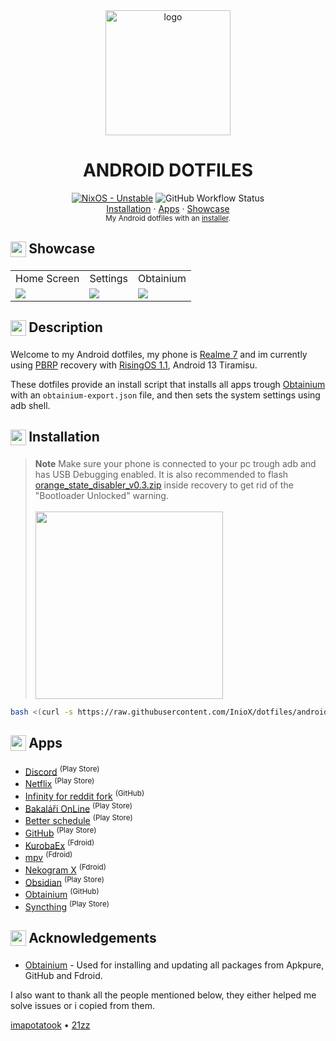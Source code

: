 <div align="center">
    <img src="https://source.android.com/static/docs/setup/images/Android_symbol_green_RGB.png" alt="logo" width=200>
    <h1>ANDROID DOTFILES</h1>
</div>

<div align="center">
  <a href="https://github.com/InioX/dotfiles/tree/nixos"><img src="https://img.shields.io/badge/Android-13%20Tiramisu-3DDC84?style=for-the-badge&logo=Android&logoColor=white" alt="NixOS - Unstable"></a>
   <img alt="GitHub Workflow Status" src="https://img.shields.io/github/actions/workflow/status/InioX/dotfiles/check.yml?color=3DDC84&logo=github&style=for-the-badge"><br>
   <a href="#-------------------------installation">Installation</a>
    ·
  <a href="#-------------------------apps">Apps</a>
    ·
  <a href="#-------------------------showcase">Showcase</a>
</div>

<div align="center">
    <sub>My Android dotfiles with an <a href="https://github.com/InioX/dotfiles/tree/android/setup.sh">installer</a>.
</div>

<h2>
     <sub>
          <img  src="https://github.com/InioX/dotfiles/assets/81521595/718ef5e6-39d8-40fd-82c6-e7ac9f5327ff"
           height="25"
           width="25">
     </sub>
     Showcase
</h2>
<table>
  <tr>
    <td></sup>Home Screen</td>
    <td>Settings</td>
    <td>Obtainium</td>
  </tr>
  <tr>
    <td><img src="https://github.com/InioX/dotfiles/assets/81521595/2f2aa37e-4578-46ed-876d-e4efbeeb2118"></td>
    <td><img src="https://github.com/InioX/dotfiles/assets/81521595/ea25d4d7-014c-45fd-9b84-f098dbe711bf"></td>
    <td><img src="https://github.com/InioX/dotfiles/assets/81521595/26cefac3-21fc-4299-9ddf-4f90e983c52a"></td>
  </tr>
 </table>

<h2 class="description">
     <sub>
          <img  src="https://github.com/InioX/dotfiles/assets/81521595/aba782c2-f45a-4ee7-b511-45971ea751e6"
           height="25"
           width="25">
     </sub>
     Description
</h2>

Welcome to my Android dotfiles, my phone is [Realme 7](https://www.realme.com/global/realme-7) and im currently using [PBRP](https://pitchblackrecovery.com/) recovery with [RisingOS 1.1](https://github.com/RisingTechOSS/android), Android 13 Tiramisu.

These dotfiles provide an install script that installs all apps trough [Obtainium](https://github.com/ImranR98/Obtainium/releases) with an `obtainium-export.json` file, and then sets the system settings using adb shell.

<h2>
     <sub>
          <img  src="https://github.com/InioX/dotfiles/assets/81521595/3b3dcf24-ceee-4577-b949-a268cc1eb896"
           height="25"
           width="25">
     </sub>
     Installation
</h2>

> **Note**
> Make sure your phone is connected to your pc trough adb and has USB Debugging enabled. It is also recommended to flash [orange_state_disabler_v0.3.zip](https://t.me/narzo30cloud/67) inside recovery to get rid of the "Bootloader Unlocked" warning. <br><br><img src="https://github.com/InioX/dotfiles/assets/81521595/b3ee05f7-e8d7-4bb1-bb20-6eda21c0e51a" width=300>


```sh
bash <(curl -s https://raw.githubusercontent.com/InioX/dotfiles/android/setup.sh) /path/to/obtainium.json
```
<h2>
     <sub>
          <img  src="https://github.com/InioX/dotfiles/assets/81521595/4819e2f9-fe85-42ed-94d6-8ed13659e671"
           height="25"
           width="25">
     </sub>
     Apps
</h2>

- [Discord](https://play.google.com/store/apps/details?id=com.discord)  <sup>(Play Store)</sup>
- [Netflix](https://play.google.com/store/apps/details?id=com.netflix.mediaclient) <sup>(Play Store)</sup>
- [Infinity for reddit fork](https://github.com/KhoalaS/Infinity-For-Reddit) <sup>(GitHub)</sup>
- [Bakaláři OnLine](https://play.google.com/store/apps/details?id=cz.bakalari.mobile) <sup>(Play Store)</sup>
- [Better schedule](https://play.google.com/store/apps/details?id=cz.vitskalicky.lepsirozvrh) <sup>(Play Store)</sup>
- [GitHub](https://play.google.com/store/apps/details?id=com.github.android) <sup>(Play Store)</sup>
- [KurobaEx](https://f-droid.org/en/packages/com.github.k1rakishou.chan.fdroid/) <sup>(Fdroid)</sup>
- [mpv](https://f-droid.org/en/packages/is.xyz.mpv/) <sup>(Fdroid)</sup>
- [Nekogram X](https://f-droid.org/packages/nekox.messenger/) <sup>(Fdroid)</sup>
- [Obsidian](https://play.google.com/store/apps/details?id=md.obsidian) <sup>(Play Store)</sup>
- [Obtainium](https://github.com/ImranR98/Obtainium/) <sup>(GitHub)</sup>
- [Syncthing](https://play.google.com/store/apps/details?id=com.nutomic.syncthingandroid) <sup>(Play Store)</sup>

<h2 class="acknowledgements">
     <sub>
          <img  src="https://github.com/InioX/dotfiles/assets/81521595/353caef1-d2bd-4a10-a709-c64b35465e65"
           height="25"
           width="25">
     </sub>
     Acknowledgements
</h2>

- [Obtainium](https://github.com/ImranR98/Obtainium) - Used for installing and updating all packages from Apkpure, GitHub and Fdroid.

I also want to thank all the people mentioned below, they either helped me solve issues or i copied from them.

[imapotatook](https://github.com/imapotatook)
•
[21zz](https://github.com/21zz)
